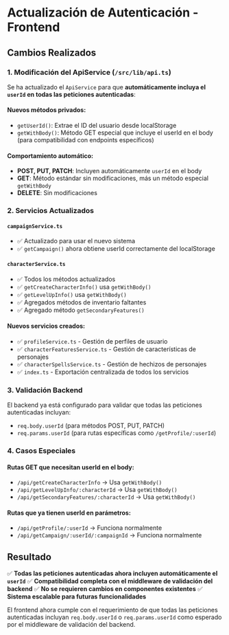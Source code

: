 # Actualización de Autenticación - Frontend

## Cambios Realizados

### 1. Modificación del ApiService (`/src/lib/api.ts`)

Se ha actualizado el `ApiService` para que **automáticamente incluya el `userId` en todas las peticiones autenticadas**:

#### Nuevos métodos privados:
- `getUserId()`: Extrae el ID del usuario desde localStorage
- `getWithBody()`: Método GET especial que incluye el userId en el body (para compatibilidad con endpoints específicos)

#### Comportamiento automático:
- **POST, PUT, PATCH**: Incluyen automáticamente `userId` en el body
- **GET**: Método estándar sin modificaciones, más un método especial `getWithBody`
- **DELETE**: Sin modificaciones

### 2. Servicios Actualizados

#### `campaignService.ts`
- ✅ Actualizado para usar el nuevo sistema
- ✅ `getCampaign()` ahora obtiene userId correctamente del localStorage

#### `characterService.ts`
- ✅ Todos los métodos actualizados
- ✅ `getCreateCharacterInfo()` usa `getWithBody()` 
- ✅ `getLevelUpInfo()` usa `getWithBody()`
- ✅ Agregados métodos de inventario faltantes
- ✅ Agregado método `getSecondaryFeatures()`

#### Nuevos servicios creados:
- ✅ `profileService.ts` - Gestión de perfiles de usuario
- ✅ `characterFeaturesService.ts` - Gestión de características de personajes
- ✅ `characterSpellsService.ts` - Gestión de hechizos de personajes
- ✅ `index.ts` - Exportación centralizada de todos los servicios

### 3. Validación Backend

El backend ya está configurado para validar que todas las peticiones autenticadas incluyan:
- `req.body.userId` (para métodos POST, PUT, PATCH)
- `req.params.userId` (para rutas específicas como `/getProfile/:userId`)

### 4. Casos Especiales

#### Rutas GET que necesitan userId en el body:
- `/api/getCreateCharacterInfo` → Usa `getWithBody()`
- `/api/getLevelUpInfo/:characterId` → Usa `getWithBody()`
- `/api/getSecondaryFeatures/:characterId` → Usa `getWithBody()`

#### Rutas que ya tienen userId en parámetros:
- `/api/getProfile/:userId` → Funciona normalmente
- `/api/getCampaign/:userId/:campaignId` → Funciona normalmente

## Resultado

✅ **Todas las peticiones autenticadas ahora incluyen automáticamente el `userId`**
✅ **Compatibilidad completa con el middleware de validación del backend**
✅ **No se requieren cambios en componentes existentes**
✅ **Sistema escalable para futuras funcionalidades**

El frontend ahora cumple con el requerimiento de que todas las peticiones autenticadas incluyan `req.body.userId` o `req.params.userId` como esperado por el middleware de validación del backend.
